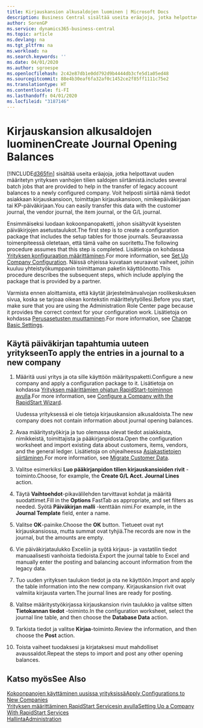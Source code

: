 ```yaml
---
title: Kirjauskansion alkusaldojen luominen | Microsoft Docs
description: Business Central sisältää useita eräajoja, jotka helpottavat uuden määritetyn yrityksen vanhojen tilien saldojen siirtämistä. Voit helposti siirtää nämä tiedot ja kirjauskansion kirjaukset.
author: SorenGP
ms.service: dynamics365-business-central
ms.topic: article
ms.devlang: na
ms.tgt_pltfrm: na
ms.workload: na
ms.search.keywords: ''
ms.date: 04/01/2020
ms.author: sgroespe
ms.openlocfilehash: 2c42e87db1e0dd792d9b4444db3cfe5d1a05ed48
ms.sourcegitcommit: 88e4b30eaf6fa32af0c1452ce2f85ff1111c75e2
ms.translationtype: HT
ms.contentlocale: fi-FI
ms.lasthandoff: 04/01/2020
ms.locfileid: "3187146"
---
```

# <a name="create-journal-opening-balances"></a><span data-ttu-id="0c37a-104">Kirjauskansion alkusaldojen luominen</span><span class="sxs-lookup"><span data-stu-id="0c37a-104">Create Journal Opening Balances</span></span>
[!INCLUDE[d365fin](includes/d365fin_md.md)] <span data-ttu-id="0c37a-105">sisältää useita eräajoja, jotka helpottavat uuden määritetyn yrityksen vanhojen tilien saldojen siirtämistä.</span><span class="sxs-lookup"><span data-stu-id="0c37a-105">includes several batch jobs that are provided to help in the transfer of legacy account balances to a newly configured company.</span></span> <span data-ttu-id="0c37a-106">Voit helposti siirtää nämä tiedot asiakkaan kirjauskansioon, toimittajan kirjauskansioon, nimikepäiväkirjaan tai KP-päiväkirjaan.</span><span class="sxs-lookup"><span data-stu-id="0c37a-106">You can easily transfer this data with the customer journal, the vendor journal, the item journal, or the G/L journal.</span></span>

<span data-ttu-id="0c37a-107">Ensimmäiseksi luodaan kokoonpanopaketti, johon sisältyvät kyseisten päiväkirjojen asetustaulukot.</span><span class="sxs-lookup"><span data-stu-id="0c37a-107">The first step is to create a configuration package that includes the setup tables for those journals.</span></span> <span data-ttu-id="0c37a-108">Seuraavassa toimenpiteessä oletetaan, että tämä vaihe on suoritettu.</span><span class="sxs-lookup"><span data-stu-id="0c37a-108">The following procedure assumes that this step is completed.</span></span> <span data-ttu-id="0c37a-109">Lisätietoja on kohdassa [Yrityksen konfiguraation määrittäminen](admin-set-up-company-configuration.md).</span><span class="sxs-lookup"><span data-stu-id="0c37a-109">For more information, see [Set Up Company Configuration](admin-set-up-company-configuration.md).</span></span> <span data-ttu-id="0c37a-110">Näissä ohjeissa kuvataan seuraavat vaiheet, joihin kuuluu yhteistyökumppanin toimittaman paketin käyttöönotto.</span><span class="sxs-lookup"><span data-stu-id="0c37a-110">This procedure describes the subsequent steps, which include applying the package that is provided by a partner.</span></span>  

<span data-ttu-id="0c37a-111">Varmista ennen aloittamista, että käytät järjestelmänvalvojan roolikeskuksen sivua, koska se tarjoaa oikean kontekstin määrittelytyöllesi.</span><span class="sxs-lookup"><span data-stu-id="0c37a-111">Before you start, make sure that you are using the Administration Role Center page because it provides the correct context for your configuration work.</span></span> <span data-ttu-id="0c37a-112">Lisätietoja on kohdassa [Perusasetusten muuttaminen](ui-change-basic-settings.md).</span><span class="sxs-lookup"><span data-stu-id="0c37a-112">For more information, see [Change Basic Settings](ui-change-basic-settings.md).</span></span>

## <a name="to-apply-the-entries-in-a-journal-to-a-new-company"></a><span data-ttu-id="0c37a-113">Käytä päiväkirjan tapahtumia uuteen yritykseen</span><span class="sxs-lookup"><span data-stu-id="0c37a-113">To apply the entries in a journal to a new company</span></span>  
1. <span data-ttu-id="0c37a-114">Määritä uusi yritys ja ota sille käyttöön määrityspaketti.</span><span class="sxs-lookup"><span data-stu-id="0c37a-114">Configure a new company and apply a configuration package to it.</span></span> <span data-ttu-id="0c37a-115">Lisätietoja on kohdassa [Yrityksen määrittämien ohjatun RapidStart-toiminnon avulla](admin-how-to-configure-a-company-with-the-rapidstart-wizard.md).</span><span class="sxs-lookup"><span data-stu-id="0c37a-115">For more information, see [Configure a Company with the RapidStart Wizard](admin-how-to-configure-a-company-with-the-rapidstart-wizard.md).</span></span>  

    <span data-ttu-id="0c37a-116">Uudessa yrityksessä ei ole tietoja kirjauskansion alkusaldoista.</span><span class="sxs-lookup"><span data-stu-id="0c37a-116">The new company does not contain information about journal opening balances.</span></span>  

2. <span data-ttu-id="0c37a-117">Avaa määritystyökirja ja tuo olemassa olevat tiedot asiakkaista, nimikkeistä, toimittajista ja pääkirjanpidosta.</span><span class="sxs-lookup"><span data-stu-id="0c37a-117">Open the configuration worksheet and import existing data about customers, items, vendors, and the general ledger.</span></span> <span data-ttu-id="0c37a-118">Lisätietoja on ohjeaiheessa [Asiakastietojen siirtäminen](admin-migrate-customer-data.md).</span><span class="sxs-lookup"><span data-stu-id="0c37a-118">For more information, see [Migrate Customer Data](admin-migrate-customer-data.md).</span></span>  
3. <span data-ttu-id="0c37a-119">Valitse esimerkiksi **Luo pääkirjanpidon tilien kirjauskansioiden rivit** -toiminto.</span><span class="sxs-lookup"><span data-stu-id="0c37a-119">Choose, for example, the **Create G/L Acct. Journal Lines** action.</span></span>  
4. <span data-ttu-id="0c37a-120">Täytä **Vaihtoehdot**-pikavälilehden tarvittavat kohdat ja määritä suodattimet.</span><span class="sxs-lookup"><span data-stu-id="0c37a-120">Fill in the **Options** FastTab as appropriate, and set filters as needed.</span></span> <span data-ttu-id="0c37a-121">Syötä **Päiväkirjan malli** -kenttään nimi.</span><span class="sxs-lookup"><span data-stu-id="0c37a-121">For example, in the **Journal Template** field, enter a name.</span></span>  
5. <span data-ttu-id="0c37a-122">Valitse **OK**-painike.</span><span class="sxs-lookup"><span data-stu-id="0c37a-122">Choose the **OK** button.</span></span> <span data-ttu-id="0c37a-123">Tietueet ovat nyt kirjauskansiossa, mutta summat ovat tyhjiä.</span><span class="sxs-lookup"><span data-stu-id="0c37a-123">The records are now in the journal, but the amounts are empty.</span></span>  
6. <span data-ttu-id="0c37a-124">Vie päiväkirjataulukko Exceliin ja syötä kirjaus- ja vastatilin tiedot manuaalisesti vanhoista tiedoista.</span><span class="sxs-lookup"><span data-stu-id="0c37a-124">Export the journal table to Excel and manually enter the posting and balancing account information from the legacy data.</span></span>
7. <span data-ttu-id="0c37a-125">Tuo uuden yrityksen taulukon tiedot ja ota ne käyttöön.</span><span class="sxs-lookup"><span data-stu-id="0c37a-125">Import and apply the table information into the new company.</span></span> <span data-ttu-id="0c37a-126">Kirjauskansion rivit ovat valmiita kirjausta varten.</span><span class="sxs-lookup"><span data-stu-id="0c37a-126">The journal lines are ready for posting.</span></span>  
8. <span data-ttu-id="0c37a-127">Valitse määritystyökirjassa kirjauskansion rivin taulukko ja valitse sitten **Tietokannan tiedot** -toiminto.</span><span class="sxs-lookup"><span data-stu-id="0c37a-127">In the configuration worksheet, select the journal line table, and then choose the **Database Data** action.</span></span>  
9. <span data-ttu-id="0c37a-128">Tarkista tiedot ja valitse **Kirjaa**-toiminto.</span><span class="sxs-lookup"><span data-stu-id="0c37a-128">Review the information, and then choose the **Post** action.</span></span>  
10. <span data-ttu-id="0c37a-129">Toista vaiheet tuodaksesi ja kirjataksesi muut mahdolliset avaussaldot.</span><span class="sxs-lookup"><span data-stu-id="0c37a-129">Repeat the steps to import and post any other opening balances.</span></span>  

## <a name="see-also"></a><span data-ttu-id="0c37a-130">Katso myös</span><span class="sxs-lookup"><span data-stu-id="0c37a-130">See Also</span></span>  
[<span data-ttu-id="0c37a-131">Kokoonpanojen käyttäminen uusissa yrityksissä</span><span class="sxs-lookup"><span data-stu-id="0c37a-131">Apply Configurations to New Companies</span></span>](admin-apply-configuration-to-new-companies.md)  
[<span data-ttu-id="0c37a-132">Yrityksen määrittäminen RapidStart Servicesin avulla</span><span class="sxs-lookup"><span data-stu-id="0c37a-132">Setting Up a Company With RapidStart Services</span></span>](admin-set-up-a-company-with-rapidstart.md)  
[<span data-ttu-id="0c37a-133">Hallinta</span><span class="sxs-lookup"><span data-stu-id="0c37a-133">Administration</span></span>](admin-setup-and-administration.md)
